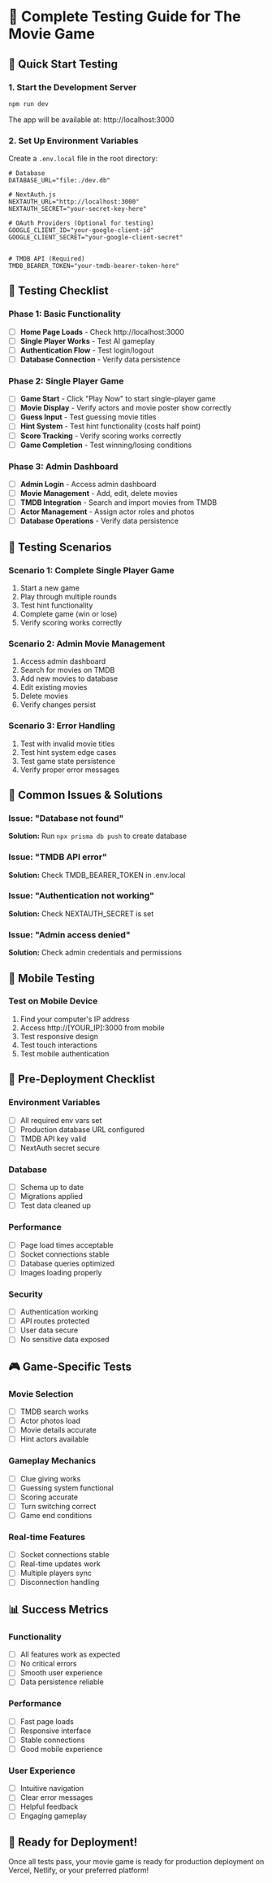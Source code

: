 # 🧪 Complete Testing Guide for The Movie Game

## 🚀 Quick Start Testing

### 1. Start the Development Server
```bash
npm run dev
```
The app will be available at: http://localhost:3000

### 2. Set Up Environment Variables
Create a `.env.local` file in the root directory:
```env
# Database
DATABASE_URL="file:./dev.db"

# NextAuth.js
NEXTAUTH_URL="http://localhost:3000"
NEXTAUTH_SECRET="your-secret-key-here"

# OAuth Providers (Optional for testing)
GOOGLE_CLIENT_ID="your-google-client-id"
GOOGLE_CLIENT_SECRET="your-google-client-secret"


# TMDB API (Required)
TMDB_BEARER_TOKEN="your-tmdb-bearer-token-here"
```

## 🎯 Testing Checklist

### Phase 1: Basic Functionality
- [ ] **Home Page Loads** - Check http://localhost:3000
- [ ] **Single Player Works** - Test AI gameplay
- [ ] **Authentication Flow** - Test login/logout
- [ ] **Database Connection** - Verify data persistence

### Phase 2: Single Player Game
- [ ] **Game Start** - Click "Play Now" to start single-player game
- [ ] **Movie Display** - Verify actors and movie poster show correctly
- [ ] **Guess Input** - Test guessing movie titles
- [ ] **Hint System** - Test hint functionality (costs half point)
- [ ] **Score Tracking** - Verify scoring works correctly
- [ ] **Game Completion** - Test winning/losing conditions

### Phase 3: Admin Dashboard
- [ ] **Admin Login** - Access admin dashboard
- [ ] **Movie Management** - Add, edit, delete movies
- [ ] **TMDB Integration** - Search and import movies from TMDB
- [ ] **Actor Management** - Assign actor roles and photos
- [ ] **Database Operations** - Verify data persistence

## 🔧 Testing Scenarios

### Scenario 1: Complete Single Player Game
1. Start a new game
2. Play through multiple rounds
3. Test hint functionality
4. Complete game (win or lose)
5. Verify scoring works correctly

### Scenario 2: Admin Movie Management
1. Access admin dashboard
2. Search for movies on TMDB
3. Add new movies to database
4. Edit existing movies
5. Delete movies
6. Verify changes persist

### Scenario 3: Error Handling
1. Test with invalid movie titles
2. Test hint system edge cases
3. Test game state persistence
4. Verify proper error messages

## 🐛 Common Issues & Solutions

### Issue: "Database not found"
**Solution:** Run `npx prisma db push` to create database

### Issue: "TMDB API error"
**Solution:** Check TMDB_BEARER_TOKEN in .env.local

### Issue: "Authentication not working"
**Solution:** Check NEXTAUTH_SECRET is set

### Issue: "Admin access denied"
**Solution:** Check admin credentials and permissions

## 📱 Mobile Testing

### Test on Mobile Device
1. Find your computer's IP address
2. Access http://[YOUR_IP]:3000 from mobile
3. Test responsive design
4. Test touch interactions
5. Test mobile authentication

## 🚀 Pre-Deployment Checklist

### Environment Variables
- [ ] All required env vars set
- [ ] Production database URL configured
- [ ] TMDB API key valid
- [ ] NextAuth secret secure

### Database
- [ ] Schema up to date
- [ ] Migrations applied
- [ ] Test data cleaned up

### Performance
- [ ] Page load times acceptable
- [ ] Socket connections stable
- [ ] Database queries optimized
- [ ] Images loading properly

### Security
- [ ] Authentication working
- [ ] API routes protected
- [ ] User data secure
- [ ] No sensitive data exposed

## 🎮 Game-Specific Tests

### Movie Selection
- [ ] TMDB search works
- [ ] Actor photos load
- [ ] Movie details accurate
- [ ] Hint actors available

### Gameplay Mechanics
- [ ] Clue giving works
- [ ] Guessing system functional
- [ ] Scoring accurate
- [ ] Turn switching correct
- [ ] Game end conditions

### Real-time Features
- [ ] Socket connections stable
- [ ] Real-time updates work
- [ ] Multiple players sync
- [ ] Disconnection handling

## 📊 Success Metrics

### Functionality
- [ ] All features work as expected
- [ ] No critical errors
- [ ] Smooth user experience
- [ ] Data persistence reliable

### Performance
- [ ] Fast page loads
- [ ] Responsive interface
- [ ] Stable connections
- [ ] Good mobile experience

### User Experience
- [ ] Intuitive navigation
- [ ] Clear error messages
- [ ] Helpful feedback
- [ ] Engaging gameplay

## 🚀 Ready for Deployment!

Once all tests pass, your movie game is ready for production deployment on Vercel, Netlify, or your preferred platform!
